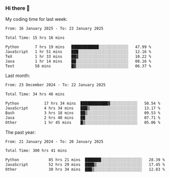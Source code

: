 ### Hi there 👋

My coding time for last week:

<!--START_SECTION:week-->

```txt
From: 16 January 2025 - To: 23 January 2025

Total Time: 15 hrs 16 mins

Python       7 hrs 19 mins   ████████████░░░░░░░░░░░░░   47.99 %
JavaScript   1 hr 51 mins    ███░░░░░░░░░░░░░░░░░░░░░░   12.16 %
TeX          1 hr 33 mins    ██▓░░░░░░░░░░░░░░░░░░░░░░   10.22 %
Java         1 hr 14 mins    ██░░░░░░░░░░░░░░░░░░░░░░░   08.16 %
Text         58 mins         █▓░░░░░░░░░░░░░░░░░░░░░░░   06.37 %
```

<!--END_SECTION:week-->

Last month:

<!--START_SECTION:month-->

```txt
From: 23 December 2024 - To: 22 January 2025

Total Time: 34 hrs 46 mins

Python           17 hrs 34 mins  ████████████▓░░░░░░░░░░░░   50.54 %
JavaScript       4 hrs 34 mins   ███▒░░░░░░░░░░░░░░░░░░░░░   13.17 %
Bash             3 hrs 18 mins   ██▒░░░░░░░░░░░░░░░░░░░░░░   09.53 %
Java             2 hrs 40 mins   ██░░░░░░░░░░░░░░░░░░░░░░░   07.71 %
Other            1 hr 45 mins    █▒░░░░░░░░░░░░░░░░░░░░░░░   05.06 %
```

<!--END_SECTION:month-->

The past year:

<!--START_SECTION:year-->

```txt
From: 21 January 2024 - To: 20 January 2025

Total Time: 300 hrs 41 mins

Python             85 hrs 21 mins  ███████░░░░░░░░░░░░░░░░░░   28.39 %
JavaScript         52 hrs 29 mins  ████▒░░░░░░░░░░░░░░░░░░░░   17.45 %
Other              38 hrs 34 mins  ███▒░░░░░░░░░░░░░░░░░░░░░   12.83 %
```

<!--END_SECTION:year-->
